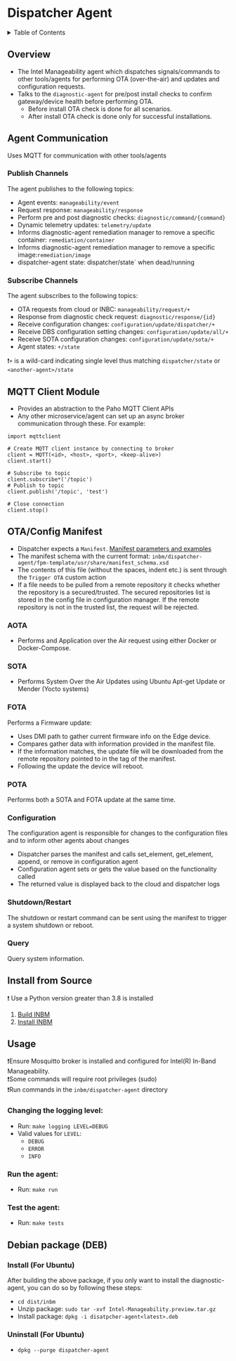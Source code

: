 # Dispatcher Agent

<details>
<summary>Table of Contents</summary>

- [Overview](#overview)
- [Agent Communication](#agent-communication)
    - [Publish Channels](#publish-channels)
    - [Subscribe Channels](#subscribe-channels)
- [MQTT Client Module](#mqtt-client-module)
- [OTA/Config Manifest](#otaconfig-manifest)
  - [AOTA](#aota)
  - [SOTA](#sota)
  - [FOTA](#fota)
  - [POTA](#pota)
  - [Configuration](#configuration)
  - [Shutdown/Restart](#shutdownrestart)
  - [Query](#query)
- [Install from Source](#install-from-source)
- [Usage](#usage)
  - [Changing the logging level](#changing-the-logging-level)
  - [Run the agent](#run-the-agent)
  - [Test the agent](#test-the-agent)
- [Debian package (DEB)](#debian-package-deb)
</details>
    
## Overview

- The Intel Manageability agent which dispatches signals/commands to other tools/agents for performing OTA (over-the-air) and updates and configuration requests.
- Talks to the `diagnostic-agent` for pre/post install checks to confirm gateway/device health before performing OTA.  
  - Before install OTA check is done for all scenarios.  
  - After install OTA check is done only for successful installations.

## Agent Communication 

Uses MQTT for communication with other tools/agents

### Publish Channels
The agent publishes to the following topics:
  - Agent events: `manageability/event`
  - Request response: `manageability/response`
  - Perform pre and post diagnostic checks: `diagnostic/command/{command}`
  - Dynamic telemetry updates: `telemetry/update`
  - Informs diagnostic-agent remediation manager to remove a specific container: `remediation/container`
  - Informs diagnostic-agent remediation manager to remove a specific image:`remediation/image`
  - dispatcher-agent state: dispatcher/state` when dead/running


### Subscribe Channels
The agent subscribes to the following topics:
  - OTA requests from cloud or INBC: `manageability/request/+`
  - Response from diagnostic check request: `diagnostic/response/{id}`
  - Receive configuration changes: `configuration/update/dispatcher/+`
  - Receive DBS configuration setting changes: `configuration/update/all/+`
  - Receive SOTA configuration changes: `configuration/update/sota/+`
  - Agent states: `+/state`
 
❗`+` is a wild-card indicating single level thus matching `dispatcher/state` or `<another-agent>/state`


## MQTT Client Module

- Provides an abstraction to the Paho MQTT Client APIs
- Any other microservice/agent can set up an async broker communication through these. For example:
```
import mqttclient

# Create MQTT client instance by connecting to broker
client = MQTT(<id>, <host>, <port>, <keep-alive>)
client.start()

# Subscribe to topic
client.subscribe*('/topic')
# Publish to topic
client.publish('/topic', 'test')

# Close connection
client.stop()
```
## OTA/Config Manifest

- Dispatcher expects a `Manifest`.  [Manifest parameters and examples](#https://github.com/intel/intel-inb-manageability/blob/develop/docs/Manifest%20Parameters.md)
- The manifest schema with the current format: `inbm/dispatcher-agent/fpm-template/usr/share/manifest_schema.xsd`
- The contents of this file (without the spaces, indent etc.) is sent through the `Trigger OTA` custom action
- If a file needs to be pulled from a remote repository it checks whether the repository is a secured/trusted.  The secured repositories list is stored in the config file in configuration manager.  If the remote repository is not in the trusted list, the request will be rejected. 

### AOTA
- Performs and Application over the Air request using either Docker or Docker-Compose.   

### SOTA
- Performs System Over the Air Updates using Ubuntu Apt-get Update or Mender (Yocto systems)

### FOTA
Performs a Firmware update:
 - Uses DMI path to gather current firmware info on the Edge device.
 - Compares gather data with information provided in the manifest file.
 - If the information matches, the update file will be downloaded from the remote repository pointed to in the <fetch> tag of the manifest.
 - Following the update the device will reboot.

### POTA
Performs both a SOTA and FOTA update at the same time.

### Configuration
The configuration agent is responsible for changes to the configuration files and to inform other
agents about changes
 - Dispatcher parses the manifest and calls set_element, get_element, append, or remove in configuration agent
 - Configuration agent sets or gets the value based on the functionality called
 - The returned value is displayed back to the cloud and dispatcher logs

### Shutdown/Restart
The shutdown or restart command can be sent using the manifest to trigger a system shutdown or reboot.

### Query
Query system information.

## Install from Source
❗ Use a Python version greater than 3.8 is installed

1. [Build INBM](#https://github.com/intel/intel-inb-manageability/blob/develop/README.md#build-instructions)
2. [Install INBM](#https://github.com/intel/intel-inb-manageability/blob/develop/docs/In-Band%20Manageability%20Installation%20Guide%20Ubuntu.md)

## Usage

❗Ensure Mosquitto broker is installed and configured for Intel(R) In-Band Manageability.  
❗Some commands will require root privileges (sudo)  
❗Run commands in the `inbm/dispatcher-agent` directory

### Changing the logging level:
- Run: `make logging LEVEL=DEBUG`
- Valid values for `LEVEL`:
  - `DEBUG`
  - `ERROR`
  - `INFO`

### Run the agent:

- Run: `make run`

### Test the agent:

- Run: `make tests`

## Debian package (DEB)

### Install (For Ubuntu)
After building the above package, if you only want to install the diagnostic-agent, you can do so by following these steps:
- `cd dist/inbm`
- Unzip package: `sudo tar -xvf Intel-Manageability.preview.tar.gz`
- Install package: `dpkg -i disatpcher-agent<latest>.deb`

### Uninstall (For Ubuntu)
- `dpkg --purge dispatcher-agent`
